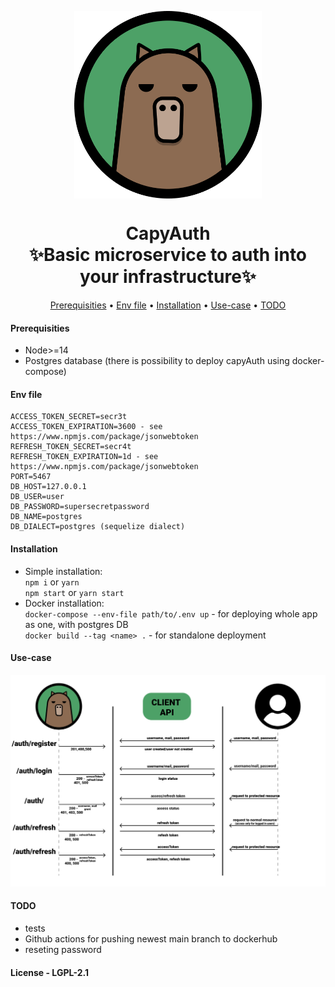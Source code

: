 <p align="center">
  <img width="300" align="center"src='https://github.com/kostnerek/capyAuth/blob/main/capyauth-logo.png'>
  <h1 align="center">CapyAuth<br/>✨Basic microservice to auth into your infrastructure✨</h1>
 </p>
<p align="center">
  <a href="#prerequisities">Prerequisities</a> •
  <a href="#env-file">Env file</a> •
  <a href="#installation">Installation</a> •
  <a href="#use-case">Use-case</a> •
  <a href="#todo">TODO</a> 
</p>

#### Prerequisities
- Node>=14
- Postgres database (there is possibility to deploy capyAuth using docker-compose)
#### Env file
```
ACCESS_TOKEN_SECRET=secr3t
ACCESS_TOKEN_EXPIRATION=3600 - see https://www.npmjs.com/package/jsonwebtoken
REFRESH_TOKEN_SECRET=secr4t
REFRESH_TOKEN_EXPIRATION=1d - see https://www.npmjs.com/package/jsonwebtoken
PORT=5467
DB_HOST=127.0.0.1
DB_USER=user
DB_PASSWORD=supersecretpassword
DB_NAME=postgres
DB_DIALECT=postgres (sequelize dialect)
```
#### Installation
  - Simple installation: <br/>
  `npm i` or `yarn`<br/>
  `npm start` or `yarn start`<br/>
  - Docker installation:<br/>
  `docker-compose --env-file path/to/.env up` - for deploying whole app as one, with postgres DB <br/>
  `docker build --tag <name> .` - for standalone deployment 
#### Use-case
<img src='https://github.com/kostnerek/capyAuth/blob/main/infographics.png' alt='capyauth use case'><br/>
#### TODO
 - tests
 - Github actions for pushing newest main branch to dockerhub
 - reseting password
#### License - LGPL-2.1
